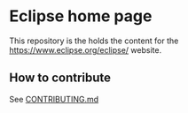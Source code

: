 Eclipse home page
=================

This repository is the holds the content for the https://www.eclipse.org/eclipse/ website.

How to contribute
-----------------

See [CONTRIBUTING.md](CONTRIBUTING.md)